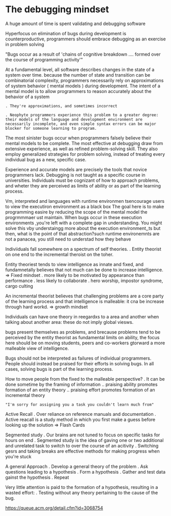 # The debugging mindset


A huge amount of time is spent validating and debugging software

Hyperfocus on elimination of bugs during development is counterproductive, programmers should embrace debugging as an exercise in problem solving




"Bugs occur as a result of 'chains of cognitive breakdown .... formed over the course of programming activity'"



 At a fundamental level, all software describes changes in the state of a system over time. because the number of state and transition can be combinatorial complexity, programmers necessarily rely on approximations of system behavior ( mental models ) during development. The intent of a mental model is to allow programmers to reason accurately about the behavior of a system 

    . They're approximations, and sometimes incorrect

    . Neophyte programmers experience this problem to a greater degree: their models of the language and development environment are necessarily incomplete, and even simple syntax errors can be major blocker for someone learning to program. 

    
The most sinister bugs occur when programmers falsely believe their mental models to be complete. 
The most effective at debugging draw from extensive experience, as well as refined problem-solving skill. They also employ generalized strategies for problem solving, instead of treating every individual bug as a new, specific case. 

Experience and accurate models are precisely the tools that novice programmers lack. Debugging is not taught as a specific course in universities. Individuals must be cognizant of how to approach problems, and wheter they are perceived as limits of ability or as part of the learning process. 


Vm, interpreted and languages with runtime environmen tsencourage users to view the executiron environment as a black box
 The goal here is to make programming easire by reducing the scope of the mental model the progrmmmaer ust maintain. When bugs occur in these execution environments ,you're left with a complete gap in understanding. You might solve this vby understaingg more about the execution environment,,ts but then, what is the point of that abstraction?such runtime environemnts are not a panacea, you still need to understad how they behave
 


Indiviiduals fall somewhere on a spectrum of self theories. 
    . Entity theorist on one end to the incremental theroist on the toher. 

Entity theoriest tends to view intelligence as innate and fixed, and fundamnetally believes that not much can be done to increase intelligence.  => Fixed mindset 
    . more likely to be motivated by appearance than performance
    . less likely to collaborate
    . hero worship, impostor syndrome, cargo culting
    
An incremental theorist believes that challenging problems are a core party of the learning process and that intelligence is malleable: it cna be increase through hard workd.  => growth mindset

Individuals can have one theory in reegardxs to a area and another when talking about another area: these do not imply global viesws. 


bugs present themselves as problems, and brecause problems tend to be perceived by the entity theorist as fundamental limits on ability, the focus here should be on moving students, peers and co-workers gtorward a more malleable view of intelligence. 

Bugs should not be interpreted as failures of individual programmers. 
People should instead be praised for their efforts in solving bugs. In all cases, solving bugs is part of the learning process. 

How to move people from the fixed to the malleable perspective?
    . It can be done sometime by the framing of information 
        .. praising ability promotes formation of an entity theory
        .. praising effort promotes formation of an incremental theory
    
    "I'm sorry for assigning you a task you couldn't learn much from"


Active Recall 
    . Over reliance on reference manuals and documentation 
    . Active reacall is a study method in which you first make a guess before looking up the solution => Flash Cards

Segmented study
    . Our brains are not tuned to focus on specific tasks for hours on end
    . Segmented study is the idea of gaving one or two additional and unrelated task to switch to over the course of an acitivity
    . Switching gesrs and taking breaks are effective methods for making progress when you're stuck

A general Approach
    . Develop a general theory of the problem
    . Ask questions leading to a hypothesis
    . Form a hypothesis
    . Gather and test data gainst the hypothesis
    . Repeat

Very little attention is paid to the formation of a hypothesis, resulting in a wasted effort:
    . Testing without any theory pertaining to the cause of the bug. 

https://queue.acm.org/detail.cfm?id=3068754


